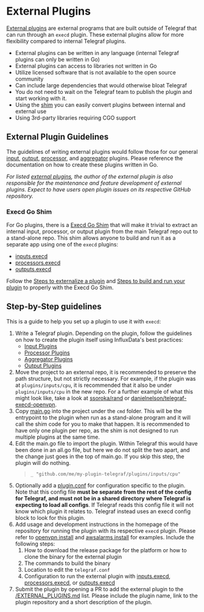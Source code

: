 # External Plugins

[External plugins](/EXTERNAL_PLUGINS.md) are external programs that are built
outside of Telegraf that can run through an `execd` plugin. These external
plugins allow for more flexibility compared to internal Telegraf plugins.

- External plugins can be written in any language (internal Telegraf plugins can
  only be written in Go)
- External plugins can access to libraries not written in Go
- Utilize licensed software that is not available to the open source community
- Can include large dependencies that would otherwise bloat Telegraf
- You do not need to wait on the Telegraf team to publish the plugin and start
  working with it.
- Using the [shim](/plugins/common/shim) you can easily convert plugins between
  internal and external use
- Using 3rd-party libraries requiring CGO support

## External Plugin Guidelines

The guidelines of writing external plugins would follow those for our general
[input](/docs/INPUTS.md), [output](/docs/OUTPUTS.md),
[processor](/docs/PROCESSORS.md), and [aggregator](/docs/AGGREGATORS.md)
plugins. Please reference the documentation on how to create these plugins
written in Go.

_For listed [external plugins](/EXTERNAL_PLUGINS.md), the author of the external
plugin is also responsible for the maintenance and feature development of
external plugins. Expect to have users open plugin issues on its respective
GitHub repository._

### Execd Go Shim

For Go plugins, there is a [Execd Go Shim](/plugins/common/shim/) that will make
it trivial to extract an internal input, processor, or output plugin from the
main Telegraf repo out to a stand-alone repo. This shim allows anyone to build
and run it as a separate app using one of the `execd` plugins:

- [inputs.execd](/plugins/inputs/execd)
- [processors.execd](/plugins/processors/execd)
- [outputs.execd](/plugins/outputs/execd)

Follow the [Steps to externalize a plugin][] and
[Steps to build and run your plugin][] to properly with the Execd Go Shim.

[Steps to externalize a plugin]: /plugins/common/shim#steps-to-externalize-a-plugin
[Steps to build and run your plugin]: /plugins/common/shim#steps-to-build-and-run-your-plugin

## Step-by-Step guidelines

This is a guide to help you set up a plugin to use it with `execd`:

1. Write a Telegraf plugin. Depending on the plugin, follow the guidelines on
  how to create the plugin itself using InfluxData's best practices:
   - [Input Plugins](/docs/INPUTS.md)
   - [Processor Plugins](/docs/PROCESSORS.md)
   - [Aggregator Plugins](/docs/AGGREGATORS.md)
   - [Output Plugins](/docs/OUTPUTS.md)
2. Move the project to an external repo, it is recommended to preserve the
   path structure, but not strictly necessary. For example, if the plugin was
   at `plugins/inputs/cpu`, it is recommended that it also be under
   `plugins/inputs/cpu` in the new repo. For a further example of what this
   might look like, take a look at [ssoroka/rand][] or
   [danielnelson/telegraf-execd-openvpn][].
3. Copy [main.go](/plugins/common/shim/example/cmd/main.go) into the project
   under the `cmd` folder. This will be the entrypoint to the plugin when run as
   a stand-alone program and it will call the shim code for you to make that
   happen. It is recommended to have only one plugin per repo, as the shim is
   not designed to run multiple plugins at the same time.
4. Edit the main.go file to import the plugin. Within Telegraf this would have
   been done in an all.go file, but here we do not split the two apart, and the
   change just goes in the top of main.go. If you skip this step, the plugin
   will do nothing.
   > `_ "github.com/me/my-plugin-telegraf/plugins/inputs/cpu"`
5. Optionally add a [plugin.conf](./example/cmd/plugin.conf) for configuration
   specific to the plugin. Note that this config file **must be separate from
   the rest of the config for Telegraf, and must not be in a shared directory
   where Telegraf is expecting to load all configs**. If Telegraf reads this
   config file it will not know which plugin it relates to. Telegraf instead
   uses an execd config block to look for this plugin.
6. Add usage and development instructions in the homepage of the repository
   for running the plugin with its respective `execd` plugin. Please refer to
   [openvpn install][] and [awsalarms install][] for examples. Include the
   following steps:
     1. How to download the release package for the platform or how to clone the
        binary for the external plugin
     1. The commands to build the binary
     1. Location to edit the `telegraf.conf`
     1. Configuration to run the external plugin with
     [inputs.execd](/plugins/inputs/execd),
     [processors.execd](/plugins/processors/execd), or
     [outputs.execd](/plugins/outputs/execd)
7. Submit the plugin by opening a PR to add the external plugin to the
   [/EXTERNAL_PLUGINS.md](/EXTERNAL_PLUGINS.md) list. Please include the
   plugin name, link to the plugin repository and a short description of the
   plugin.

[ssoroka/rand]: https://github.com/ssoroka/rand
[danielnelson/telegraf-execd-openvpn]: https://github.com/danielnelson/telegraf-execd-openvpn
[openvpn install]: https://github.com/danielnelson/telegraf-execd-openvpn#usage
[awsalarms install]: https://github.com/vipinvkmenon/awsalarms#installation
